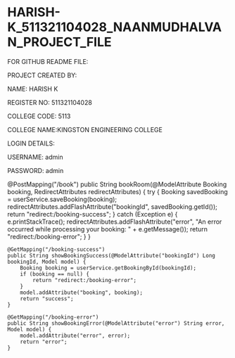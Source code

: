 # HARISH-K_511321104028_NAANMUDHALVAN_PROJECT_FILE

FOR GITHUB README FILE:


PROJECT CREATED BY:

NAME: HARISH K

REGISTER NO: 511321104028

COLLEGE CODE: 5113

COLLEGE NAME:KINGSTON ENGINEERING COLLEGE

LOGIN DETAILS:

USERNAME: admin

PASSWORD: admin



@PostMapping("/book")
    public String bookRoom(@ModelAttribute Booking booking, RedirectAttributes redirectAttributes) {
        try {
            Booking savedBooking = userService.saveBooking(booking);
            redirectAttributes.addFlashAttribute("bookingId", savedBooking.getId());
            return "redirect:/booking-success";
        } catch (Exception e) {
            e.printStackTrace();
            redirectAttributes.addFlashAttribute("error", "An error occurred while processing your booking: " + e.getMessage());
            return "redirect:/booking-error";
        }
    }

    @GetMapping("/booking-success")
    public String showBookingSuccess(@ModelAttribute("bookingId") Long bookingId, Model model) {
        Booking booking = userService.getBookingById(bookingId);
        if (booking == null) {
            return "redirect:/booking-error";
        }
        model.addAttribute("booking", booking);
        return "success";
    }

    @GetMapping("/booking-error")
    public String showBookingError(@ModelAttribute("error") String error, Model model) {
        model.addAttribute("error", error);
        return "error";
    }

